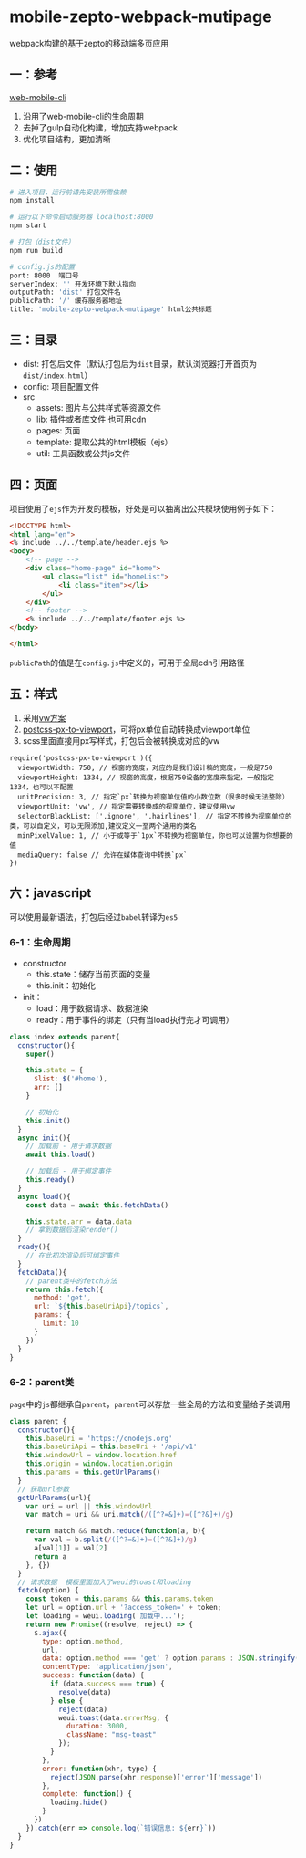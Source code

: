# mobile-zepto-webpack-mutipage
webpack构建的基于zepto的移动端多页应用

## 一：参考
[web-mobile-cli](https://github.com/sihai00/web-mobile-cli)
1. 沿用了web-mobile-cli的生命周期
2. 去掉了gulp自动化构建，增加支持webpack
3. 优化项目结构，更加清晰

## 二：使用
``` bash
# 进入项目，运行前请先安装所需依赖
npm install

# 运行以下命令启动服务器 localhost:8000
npm start

# 打包（dist文件）
npm run build

# config.js的配置
port: 8000  端口号
serverIndex: '' 开发环境下默认指向
outputPath: 'dist' 打包文件名
publicPath: '/' 缓存服务器地址
title: 'mobile-zepto-webpack-mutipage' html公共标题
```

## 三：目录
- dist: 打包后文件（默认打包后为```dist```目录，默认浏览器打开首页为```dist/index.html```）
- config: 项目配置文件
- src
	- assets: 图片与公共样式等资源文件
	- lib: 插件或者库文件 也可用cdn
	- pages: 页面
	- template: 提取公共的html模板（ejs）
  - util: 工具函数或公共js文件

## 四：页面
项目使用了`ejs`作为开发的模板，好处是可以抽离出公共模块使用例子如下：
```html
<!DOCTYPE html>
<html lang="en">
<% include ../../template/header.ejs %>
<body>
	<!-- page -->
	<div class="home-page" id="home">
		<ul class="list" id="homeList">
			<li class="item"></li>
		</ul>
	</div>
	<!-- footer -->
	<% include ../../template/footer.ejs %>
</body>

</html>
```
`publicPath`的值是在`config.js`中定义的，可用于全局cdn引用路径

## 五：样式
1. 采用[vw方案](https://www.w3cplus.com/css/vw-for-layout.html)
2. [postcss-px-to-viewport](https://npm.taobao.org/package/postcss-px-to-viewport)，可将px单位自动转换成viewport单位
3. scss里面直接用px写样式，打包后会被转换成对应的vw

```配置
require('postcss-px-to-viewport')({
  viewportWidth: 750, // 视窗的宽度，对应的是我们设计稿的宽度，一般是750
  viewportHeight: 1334, // 视窗的高度，根据750设备的宽度来指定，一般指定1334，也可以不配置
  unitPrecision: 3, // 指定`px`转换为视窗单位值的小数位数（很多时候无法整除）
  viewportUnit: 'vw', // 指定需要转换成的视窗单位，建议使用vw
  selectorBlackList: ['.ignore', '.hairlines'], // 指定不转换为视窗单位的类，可以自定义，可以无限添加,建议定义一至两个通用的类名
  minPixelValue: 1, // 小于或等于`1px`不转换为视窗单位，你也可以设置为你想要的值
  mediaQuery: false // 允许在媒体查询中转换`px`
})
```

## 六：javascript
可以使用最新语法，打包后经过`babel`转译为`es5`

### 6-1：生命周期
- constructor
  - this.state：储存当前页面的变量
  - this.init：初始化
- init：
  - load：用于数据请求、数据渲染
  - ready：用于事件的绑定（只有当load执行完才可调用）

```javascript
class index extends parent{
  constructor(){
    super()

    this.state = {
      $list: $('#home'),
      arr: []
    }

    // 初始化
    this.init()
  }
  async init(){
    // 加载前 - 用于请求数据
    await this.load()

    // 加载后 - 用于绑定事件
    this.ready()
  }
  async load(){
    const data = await this.fetchData()

    this.state.arr = data.data
    // 拿到数据后渲染render()
  }
  ready(){
    // 在此初次渲染后可绑定事件
  }
  fetchData(){
    // parent类中的fetch方法
    return this.fetch({
      method: 'get',
      url: `${this.baseUriApi}/topics`,
      params: {
        limit: 10
      }
    })
  }
}
```

### 6-2：parent类
`page`中的`js`都继承自`parent`，`parent`可以存放一些全局的方法和变量给子类调用

```javascript
class parent {
  constructor(){
    this.baseUri = 'https://cnodejs.org'
    this.baseUriApi = this.baseUri + '/api/v1'
    this.windowUrl = window.location.href
    this.origin = window.location.origin
    this.params = this.getUrlParams()
  }
  // 获取url参数
  getUrlParams(url){
    var uri = url || this.windowUrl
    var match = uri && uri.match(/([^?=&]+)=([^?&]+)/g)

    return match && match.reduce(function(a, b){
      var val = b.split(/([^?=&]+)=([^?&]+)/g)
      a[val[1]] = val[2]
      return a
    }, {})
  }
  // 请求数据  模板里面加入了weui的toast和loading
  fetch(option) {
    const token = this.params && this.params.token
    let url = option.url + '?access_token=' + token;
    let loading = weui.loading('加载中...');
    return new Promise((resolve, reject) => {
      $.ajax({
        type: option.method,
        url,
        data: option.method === 'get' ? option.params : JSON.stringify(option.params),
        contentType: 'application/json',
        success: function(data) {
          if (data.success === true) {
            resolve(data)
          } else {
            reject(data)
            weui.toast(data.errorMsg, {
              duration: 3000,
              className: "msg-toast"
            });
          }
        },
        error: function(xhr, type) {
          reject(JSON.parse(xhr.response)['error']['message'])
        },
        complete: function() {
          loading.hide()
        }
      })
    }).catch(err => console.log(`错误信息: ${err}`))
  }
}
```
